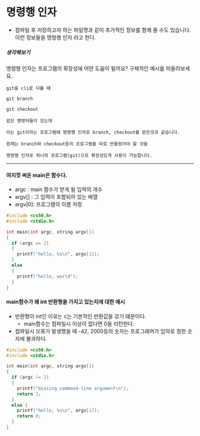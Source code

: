# 명령행 인자

- 컴파일 후 저장하고자 하는 파일명과 같이 추가적인 정보를 함께 줄 수도 있습니다. 이런 정보들을 명령행 인자 라고 한다.

##### 생각해보기
명령행 인자는 프로그램의 확장성에 어떤 도움이 될까요? 구체적인 예시를 떠올려보세요.

```
git을 cli로 다룰 때 

git branch

git checkout 

같은 명령어들이 있는데 

이는 git이라는 프로그램에 명령행 인자로 branch, checkout를 받은것과 같습니다. 

원래는 branch와 checkout등의 프로그램을 따로 만들었어야 할 것을

명령행 인자로 하나의 프로그램(git)으로 확장성있게 사용이 가능합니다.
```

- - - 

#### 여지껏 써온 main은 함수다. 
- argc   : main 함수가 받게 될 입력의 개수
- argv[] : 그 입력이 포함되어 있는 배열
- argv[0]: 프로그램의 이름 저장

``` c
#include <cs50.h>
#include <stdio.h>

int main(int argc, string argv[])
{
  if (argc == 2)
  {
    printf("hello, %s\n", argv[1]);
  }
  else 
  {
    printf("hello, world");
  }
}
```

#### main함수가 왜 int 반환형을 가지고 있는지에 대한 예시
- 반환형이 int인 이유는 c는 기본적인 반환값을 갖기 떄문이다.    
  - main함수는 컴파일시 이상이 없다면 0을 리턴한다.
- 컴파일시 오류가 발생했을 때 -42, 2000등의 숫자는 프로그래머가 임의로 정한 숫자에 불과하다.

``` c
#include <cs50.h>
#include <stdio.h>

int main(int argc, string argv[])
{
  if (argc != 2)
  {
    printf("missing command-line argument\n");
    return 1;
  }
  else {
    printf("hello, %s\n", argv[1]);
    return 0;
  }
}
```
